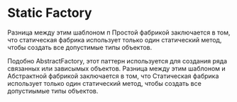 # Static Factory

Разница между этим шаблоном п Простой фабрикой заключается в том, что статическая фабрика использует только
один статический метод, чтобы создать все допустимые типы объектов.

Подобно AbstractFactory, этот паттерн используется для создания ряда связанных
или зависымых объектов. Разница между этим шаблоном и Абстрактной фабрикой заключается в том,
что Статическая фабрика использует только один статический метод, чтобы создать все допустиымые типы
объектов.

